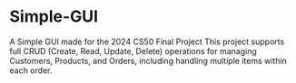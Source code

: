 # Simple-GUI
A Simple GUI made for the 2024 CS50 Final Project
This project supports full CRUD (Create, Read, Update, Delete) operations for managing Customers, Products, and Orders, including handling multiple items within each order.
